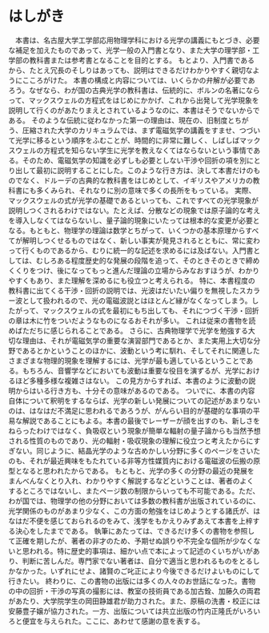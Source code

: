 
# はしがき

　本書は、名古屋大学工学部応用物理学科における光学の講義にもとづき、必要な補足を加えたものであって、光学一般の入門書となり、また大学の理学部・工学部の教科書または参考書となることを目的とする。
もとより、入門書であるから、たとえ冗長のそしりはあっても、説明はできるだけわかりやすく親切なようにこころがけた。
本書の構成と内容については、いくらかの弁解が必要であろう。なぜなら、わが国の古典光学の教科書は、伝統的に、ボルンの名著にならって、マックスウェルの方程式をはじめにかかげ、これから出発して光学現象を説明して行くのがあたりまえとされているようなのに、本書はそうでないからである。
そのような伝統に従わなかった第一の理由は、現在の、旧制度とちがう、圧縮された大学のカリキュラムでは、まず電磁気学の講義をすませ、つづいて光学に移るという順序をふむことが、時間的に非常に難しく、しばしばマックスウェルの方程式を知らない学生に光学を教えなくてはならないという事情である。そのため、電磁気学の知識を必ずしも必要としない干渉や回折の項を別にとり出して最初に説明することにした。このような行き方は、決して本書だけのものでなく、ドルーデの古典的な教科書をはじめとして、イギリスやアメリカの教科書にも多くみられ、それなりに別の意味で多くの長所をもっている。
実際、マックスウェルの式が光学の基礎であるといっても、これですべての光学現象が説明しつくされるわけではない。たとえば、分散などの現象では原子論的な考えを導入しなくてはならないし、量子論的現象にいたっては根本的な変更が必要となる。もともと、物理学の理論は数学とちがって、いくつかの基本原理からすべてが解明しつくせるものではなく、新しい事実が発見されるとともに、常に変わって行くものであるから、むりに統一的な記述を求めるには及ばない。入門書としては、むしろある程度歴史的な発展の段階を追って、そのときそのときで締めくくりをつけ、後になってもっと進んだ理論の立場からみなおすほうが、わかりやすくもあり、また理解を深めるにも役立つと考えられる。
特に、本書程度の教科書に出てくる干渉・回折の説明では、光波はだいたい偏りを無視したスカラー波として扱われるので、光の電磁波説とはほとんど縁がなくなってしまう。したがって、マックスウェルの式を最初にもち出しても、それにつづく干渉・回折の章は木に竹をついだようなものになるおそれが多い。 これは従来の書物を読めばただちに感じられることである。
さらに、古典物理学で光学を勉強する大切な理由は、それが電磁気学の重要な演習部門であるとか、また実用上大切な分野であるとかということのほかに、波動という考に馴れ、そしてそれに関連したさまざまな物理的現象を理解するには、光学が最も適しているということである。もちろん、音響学などにおいても波動は重要な役目を演ずるが、光学におけるほど多種多様な複雑さはない。
この見方からすれば、本書のように波動の説明からはいる行き方も、十分その意味があるのである。
ついでに、本書の内容自体について釈明をするならば、光学の新しい発展についての記述があまりないのは、はなはだ不満足に思われるであろうが、がんらい目的が基礎的な事項の平易な解説であることにもよる。本書の最後でレーザーが顔を出すのも、新しさをねらったわけではなく、負吸収という現象が簡単な輻射の量子論からも当然予想される性質のものであり、光の輻射・吸収現象の理解に役立つと考えたからにすぎない。同じように、結晶光学のような古めかしい分野に多くのページをさいたのも、それが最近興味をもたれている非等方性媒質内における電磁波の伝搬の原型となると思われたからである。
もともと、光学の多くの分野の最近の発展をまんべんなくとり入れ、わかりやすく解説するなどということは、著者のよくするところではないし、またページ数の制限からいっても不可能である。ただ、わが国では、物理学の他の分野においては多数の教科書が出版されているのに、光学関係のものがあまり少なく、この方面の勉強をはじめようとする諸氏が、はなはだ不便を感じておられるのをみて、浅学をもかえりみずあえて本書を上梓する決心をしたまでである。
執筆にあたっては、できるだけ多くの書物を参照して正確を期したが、著者の非才のため、予期せぬ誤りや不完全な個所が少なくないと思われる。特に歴史的事項は、細かい点で本によって記述のくいちがいがあり、判断に苦しんだ。専門家でない著者は、自分で適当と思われるものをとるしかなかった。いずれにせよ、諸賢のご叱正により今後できるだけよいものにして行きたい。
終わりに、この書物の出版には多くの人々のお世話になった。書物の中の回折・干渉の写真の撮影には、教室の技術員である加古銓、加藤久の両君があたり、大学院学生の岡田静雄君が助力された。また、原稿の洗書・校正には安藤豊子嬢が協力された。一方、出版については共立出版の竹内正隆氏がいろいろと便宜を与えられた。ここに、あわせて感謝の意を表する。
